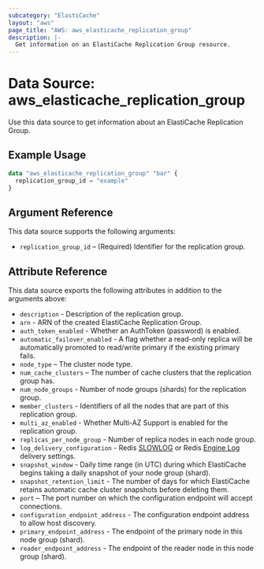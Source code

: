 ```yaml
---
subcategory: "ElastiCache"
layout: "aws"
page_title: "AWS: aws_elasticache_replication_group"
description: |-
  Get information on an ElastiCache Replication Group resource.
---
```


# Data Source: aws_elasticache_replication_group

Use this data source to get information about an ElastiCache Replication Group.

## Example Usage

```terraform
data "aws_elasticache_replication_group" "bar" {
  replication_group_id = "example"
}
```

## Argument Reference

This data source supports the following arguments:

* `replication_group_id` – (Required) Identifier for the replication group.

## Attribute Reference

This data source exports the following attributes in addition to the arguments above:

* `description` - Description of the replication group.
* `arn` - ARN of the created ElastiCache Replication Group.
* `auth_token_enabled` - Whether an AuthToken (password) is enabled.
* `automatic_failover_enabled` - A flag whether a read-only replica will be automatically promoted to read/write primary if the existing primary fails.
* `node_type` – The cluster node type.
* `num_cache_clusters` – The number of cache clusters that the replication group has.
* `num_node_groups` - Number of node groups (shards) for the replication group.
* `member_clusters` - Identifiers of all the nodes that are part of this replication group.
* `multi_az_enabled` - Whether Multi-AZ Support is enabled for the replication group.
* `replicas_per_node_group` - Number of replica nodes in each node group.
* `log_delivery_configuration` - Redis [SLOWLOG](https://redis.io/commands/slowlog) or Redis [Engine Log](https://docs.aws.amazon.com/AmazonElastiCache/latest/red-ug/Log_Delivery.html#Log_contents-engine-log) delivery settings.
* `snapshot_window` - Daily time range (in UTC) during which ElastiCache begins taking a daily snapshot of your node group (shard).
* `snapshot_retention_limit` - The number of days for which ElastiCache retains automatic cache cluster snapshots before deleting them.
* `port` – The port number on which the configuration endpoint will accept connections.
* `configuration_endpoint_address` - The configuration endpoint address to allow host discovery.
* `primary_endpoint_address` - The endpoint of the primary node in this node group (shard).
* `reader_endpoint_address` - The endpoint of the reader node in this node group (shard).

